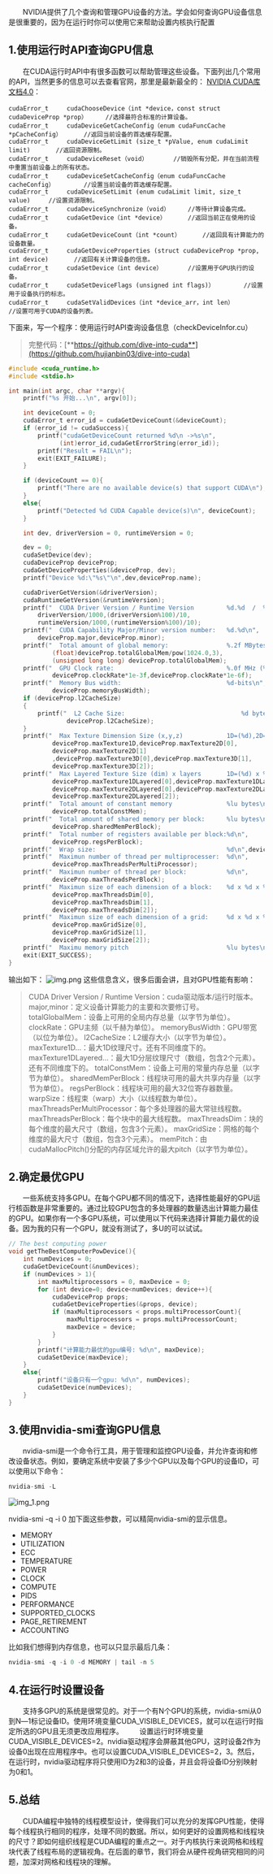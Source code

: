 &emsp;&emsp;NVIDIA提供了几个查询和管理GPU设备的方法。学会如何查询GPU设备信息是很重要的，因为在运行时你可以使用它来帮助设置内核执行配置
## 1.使用运行时API查询GPU信息
&emsp;&emsp;在CUDA运行时API中有很多函数可以帮助管理这些设备。下面列出几个常用的API，当然更多的信息可以去查看官网，那里是最新最全的： [NVIDIA CUDA库文档4.0](https://developer.download.nvidia.cn/compute/DevZone/docs/html/C/doc/html/index.html)：
```c|
cudaError_t 	cudaChooseDevice（int *device，const struct cudaDeviceProp *prop）		//选择最符合标准的计算设备。
cudaError_t 	cudaDeviceGetCacheConfig（enum cudaFuncCache *pCacheConfig）		//返回当前设备的首选缓存配置。
cudaError_t 	cudaDeviceGetLimit (size_t *pValue, enum cudaLimit limit)		//返回资源限制。
cudaError_t 	cudaDeviceReset（void）		//销毁所有分配，并在当前流程中重置当前设备上的所有状态。
cudaError_t 	cudaDeviceSetCacheConfig（enum cudaFuncCache cacheConfig）		//设置当前设备的首选缓存配置。
cudaError_t 	cudaDeviceSetLimit (enum cudaLimit limit, size_t value)		//设置资源限制。
cudaError_t 	cudaDeviceSynchronize（void）		//等待计算设备完成。
cudaError_t 	cudaGetDevice（int *device）		//返回当前正在使用的设备。
cudaError_t 	cudaGetDeviceCount（int *count）		//返回具有计算能力的设备数量。
cudaError_t 	cudaGetDeviceProperties (struct cudaDeviceProp *prop, int device)		//返回有关计算设备的信息。
cudaError_t 	cudaSetDevice（int device）		//设置用于GPU执行的设备。
cudaError_t 	cudaSetDeviceFlags (unsigned int flags)）		//设置用于设备执行的标志。
cudaError_t 	cudaSetValidDevices（int *device_arr，int len）		//设置可用于CUDA的设备列表。
```

下面来，写一个程序：使用运行时API查询设备信息（checkDeviceInfor.cu）
> 完整代码：[**https://github.com/dive-into-cuda**](https://github.com/hujianbin03/dive-into-cuda)  
```c
#include <cuda_runtime.h>
#include <stdio.h>

int main(int argc, char **argv){
    printf("%s 开始...\n", argv[0]);

    int deviceCount = 0;
    cudaError_t error_id = cudaGetDeviceCount(&deviceCount);
    if (error_id != cudaSuccess){
        printf("cudaGetDeviceCount returned %d\n ->%s\n",
              (int)error_id,cudaGetErrorString(error_id));
        printf("Result = FAIL\n");
        exit(EXIT_FAILURE);
    }

    if (deviceCount == 0){
        printf("There are no available device(s) that support CUDA\n");
    }
    else{
        printf("Detected %d CUDA Capable device(s)\n", deviceCount);
    }

    int dev, driverVersion = 0, runtimeVersion = 0;

    dev = 0;
    cudaSetDevice(dev);
    cudaDeviceProp deviceProp;
    cudaGetDeviceProperties(&deviceProp, dev);
    printf("Device %d:\"%s\"\n",dev,deviceProp.name);

    cudaDriverGetVersion(&driverVersion);
    cudaRuntimeGetVersion(&runtimeVersion);
    printf("  CUDA Driver Version / Runtime Version         %d.%d  /  %d.%d\n",
        driverVersion/1000,(driverVersion%100)/10,
        runtimeVersion/1000,(runtimeVersion%100)/10);
    printf("  CUDA Capability Major/Minor version number:   %d.%d\n",
        deviceProp.major,deviceProp.minor);
    printf("  Total amount of global memory:                %.2f MBytes (%llu bytes)\n",
            (float)deviceProp.totalGlobalMem/pow(1024.0,3),
            (unsigned long long) deviceProp.totalGlobalMem);
    printf("  GPU Clock rate:                               %.0f MHz (%0.2f GHz)\n",
            deviceProp.clockRate*1e-3f,deviceProp.clockRate*1e-6f);
    printf("  Memory Bus width:                             %d-bits\n",
            deviceProp.memoryBusWidth);
    if (deviceProp.l2CacheSize)
    {
        printf("  L2 Cache Size:                            	%d bytes\n",
                deviceProp.l2CacheSize);
    }
    printf("  Max Texture Dimension Size (x,y,z)            1D=(%d),2D=(%d,%d),3D=(%d,%d,%d)\n",
            deviceProp.maxTexture1D,deviceProp.maxTexture2D[0],
            deviceProp.maxTexture2D[1]
            ,deviceProp.maxTexture3D[0],deviceProp.maxTexture3D[1],
            deviceProp.maxTexture3D[2]);
    printf("  Max Layered Texture Size (dim) x layers       1D=(%d) x %d,2D=(%d,%d) x %d\n",
            deviceProp.maxTexture1DLayered[0],deviceProp.maxTexture1DLayered[1],
            deviceProp.maxTexture2DLayered[0],deviceProp.maxTexture2DLayered[1],
            deviceProp.maxTexture2DLayered[2]);
    printf("  Total amount of constant memory               %lu bytes\n",
            deviceProp.totalConstMem);
    printf("  Total amount of shared memory per block:      %lu bytes\n",
            deviceProp.sharedMemPerBlock);
    printf("  Total number of registers available per block:%d\n",
            deviceProp.regsPerBlock);
    printf("  Wrap size:                                    %d\n",deviceProp.warpSize);
    printf("  Maximun number of thread per multiprocesser:  %d\n",
            deviceProp.maxThreadsPerMultiProcessor);
    printf("  Maximun number of thread per block:           %d\n",
            deviceProp.maxThreadsPerBlock);
    printf("  Maximun size of each dimension of a block:    %d x %d x %d\n",
            deviceProp.maxThreadsDim[0],
            deviceProp.maxThreadsDim[1],
            deviceProp.maxThreadsDim[2]);
    printf("  Maximun size of each dimension of a grid:     %d x %d x %d\n",
            deviceProp.maxGridSize[0],
	        deviceProp.maxGridSize[1],
	        deviceProp.maxGridSize[2]);
    printf("  Maximu memory pitch                           %lu bytes\n",deviceProp.memPitch);
    exit(EXIT_SUCCESS);
}
```
输出如下：
![img.png](../asset/09/img.png)
这些信息含义，很多后面会讲，且对GPU性能有影响：
>CUDA Driver Version / Runtime Version：cuda驱动版本/运行时版本。
major,minor：定义设备计算能力的主要和次要修订号。
totalGlobalMem：设备上可用的全局内存总量（以字节为单位）。
clockRate：GPU主频（以千赫为单位）。
memoryBusWidth：GPU带宽（以位为单位）。
l2CacheSize：L2缓存大小（以字节为单位）。
maxTexture1D...：最大1D纹理尺寸。还有不同维度下的。
maxTexture1DLayered...：最大1D分层纹理尺寸（数组，包含2个元素）。还有不同维度下的。
totalConstMem：设备上可用的常量内存总量（以字节为单位）。
sharedMemPerBlock：线程块可用的最大共享内存量（以字节为单位）。
regsPerBlock：线程块可用的最大32位寄存器数量。
warpSize：线程束（warp）大小（以线程数为单位）。
maxThreadsPerMultiProcessor：每个多处理器的最大常驻线程数。
maxThreadsPerBlock：每个块中的最大线程数。
maxThreadsDim：块的每个维度的最大尺寸（数组，包含3个元素）。
maxGridSize：网格的每个维度的最大尺寸（数组，包含3个元素）。
memPitch：由cudaMallocPitch()分配的内存区域允许的最大pitch（以字节为单位）。
## 2.确定最优GPU
&emsp;&emsp;一些系统支持多GPU。在每个GPU都不同的情况下，选择性能最好的GPU运行核函数是非常重要的。通过比较GPU包含的多处理器的数量选出计算能力最佳的GPU。如果你有一个多GPU系统，可以使用以下代码来选择计算能力最优的设备。因为我的只有一个GPU，就没有测试了，多U的可以试试。
```c
// The best computing power
void getTheBestComputerPowDevice(){
    int numDevices = 0;
    cudaGetDeviceCount(&numDevices);
    if (numDevices > 1){
        int maxMultiprocessors = 0, maxDevice = 0;
        for (int device=0; device<numDevices; device++){
            cudaDeviceProp props;
            cudaGetDeviceProperties(&props, device);
            if (maxMultiprocessors < props.multiProcessorCount){
                maxMultiprocessors = props.multiProcessorCount;
                maxDevice = device;
            }
        }
        printf("计算能力最优的gpu编号: %d\n", maxDevice);
        cudaSetDevice(maxDevice);
    }
    else{
        printf("设备只有一个gpu: %d\n", numDevices);
        cudaSetDevice(numDevices);
    }
}
```
## 3.使用nvidia-smi查询GPU信息
&emsp;&emsp;nvidia-smi是一个命令行工具，用于管理和监控GPU设备，并允许查询和修改设备状态。例如，要确定系统中安装了多少个GPU以及每个GPU的设备ID，可以使用以下命令：
```c
nvidia-smi -L
```
![img_1.png](../asset/09/img_1.png)

nvidia-smi -q -i 0 加下面这些参数，可以精简nvidia-smi的显示信息。
* MEMORY
* UTILIZATION
* ECC
* TEMPERATURE
* POWER
* CLOCK
* COMPUTE
* PIDS
* PERFORMANCE
* SUPPORTED_CLOCKS
* PAGE_RETIREMENT
* ACCOUNTING

比如我们想得到内存信息，也可以只显示最后几条：
```c
nvidia-smi -q -i 0 -d MEMORY | tail -n 5
```
## 4.在运行时设置设备
&emsp;&emsp;支持多GPU的系统是很常见的。对于一个有N个GPU的系统，nvidia-smi从0到N―1标记设备ID。使用环境变量CUDA_VISIBLE_DEVICES，就可以在运行时指定所选的GPU且无须更改应用程序。
&emsp;&emsp;设置运行时环境变量CUDA_VISIBLE_DEVICES=2。nvidia驱动程序会屏蔽其他GPU，这时设备2作为设备0出现在应用程序中。也可以设置CUDA_VISIBLE_DEVICES=2，3。然后，在运行时，nvidia驱动程序将只使用ID为2和3的设备，并且会将设备ID分别映射为0和1。
## 5.总结
&emsp;&emsp;CUDA编程中独特的线程模型设计，使得我们可以充分的发挥GPU性能，使得每个线程执行相同的程序，处理不同的数据。所以，如何更好的设置网格和线程块的尺寸？即如何组织线程是CUDA编程的重点之一。对于内核执行来说网格和线程块代表了线程布局的逻辑视角。在后面的章节，我们将会从硬件视角研究相同的问题，加深对网格和线程块的理解。
